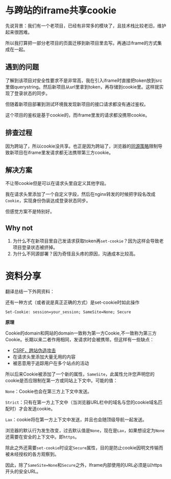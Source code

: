 # 与跨站的iframe共享cookie

先说背景：我们有一个老项目，已经有非常多的模块了，且技术栈比较老旧，维护起来很困难。

所以我打算把一部分老项目的页面迁移到新项目里去写。再通过iframe的方式集成在一起。

## 遇到的问题

了解到该项目对安全性要求不是非常高，我在引入iframe时直接把token放到src里做querystring。然后新项目从url里拿到token，再存储到cookie里。这样就实现了登录状态的同步。

但随着新项目部署到测试环境我发现新项目的接口请求都没有通过鉴权。

这个项目的鉴权是基于cookie的，而iframe里发的请求都没携带cookie。

## 排查过程

因为跨站了，所以cookie没共享。也正是因为跨站了，浏览器的[同源策略](https://developer.mozilla.org/zh-CN/docs/Web/Security/Same-origin_policy)限制导致新项目在iframe里发请求都无法携带第三方cookie。

## 解决方案

不让带cookie但是可以在请求头里自定义其他字段。

我在请求头里添加了一个自定义字段，然后在nginx转发的时候把字段名改成`Cookie`，实现身份伪装达成登录状态同步。

但感觉方案不是特别好。

## Why not

1. 为什么不在新项目里自己发请求获取token再`set-cookie`？因为这样会导致老项目登录状态被挤掉。
2. 为什么不同源部署？因为奇怪且头疼的原因，沟通成本比较高。

# 资料分享

翻译总结一下外网资料：

还有一种方式（或者说是真正正确的方式）是set-cookie时如此操作

```
Set-Cookie: session=your_session; SameSite=None; Secure 
```

**原理**

Cookie的domain和网站的domain一致称为第一方Cookie,不一致称为第三方Cookie。长期以来二者作用相同，发请求时会被携带。但这样有一些缺点：

- [CSRF，跨站伪造攻击](https://owasp.org/www-community/attacks/csrf)
- 在请求头里添加大量无用的内容
- 被恶意用于追踪用户在多个站点的活动

所以后来Cookie被添加了一个新的属性，`SameSite`，此属性允许您声明您的cookie是否应限制在第一方或同站上下文中。可能的值：

`None`：Cookie也会在第三方上下文中发送。

`Strict`：只有在第一方上下文中（当浏览器URL栏中的域名与您的cookie域名匹配时）才会发送cookie。

`Lax`：cookie将在第一方上下文中发送，并且也会随顶级导航一起发送。

浏览器的默认行为发生改变，过去默认值是`None`，现在是`Lax`，如果想设定为`None`还需要在安全的上下文中。即`https`。

除此之外还需要`set-cookie`时设定`Secure`属性，目的是防止cookie因明文传输而被未经授权的各方观察到。

因此，除了`SameSite=None`和`Secure`之外，Iframe内部使用的URL必须是以https开头的安全URL。




